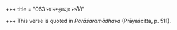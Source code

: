 +++
title = "063 स्वायम्भुवाद्याः सप्तैते"

+++
This verse is quoted in *Parāśaramādhava* (Prāyaścitta, p. 511).



